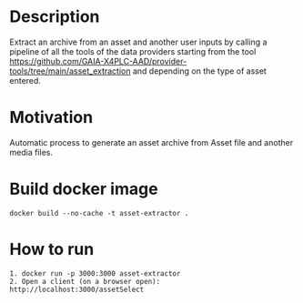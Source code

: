 # Description
Extract an archive from an asset and another user inputs by calling a pipeline of all the tools of the data providers starting from the tool https://github.com/GAIA-X4PLC-AAD/provider-tools/tree/main/asset_extraction and depending on the type of asset entered.

# Motivation
Automatic process to generate an asset archive from Asset file and another media files.

# Build docker image
    docker build --no-cache -t asset-extractor .    

# How to run
    1. docker run -p 3000:3000 asset-extractor
    2. Open a client (on a browser open): http://localhost:3000/assetSelect
